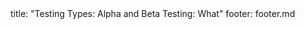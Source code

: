 <frontmatter>
title: "Testing Types: Alpha and Beta Testing: What"
footer: footer.md
</frontmatter>

<include src="navbar.md" boilerplate />

<include src="unit-inPage-asFlat.md" boilerplate />